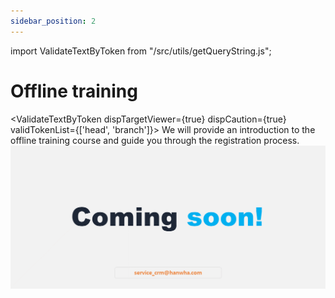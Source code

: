```yaml
---
sidebar_position: 2
---
```


import ValidateTextByToken from "/src/utils/getQueryString.js";

# Offline training

<ValidateTextByToken dispTargetViewer={true} dispCaution={true} validTokenList={['head', 'branch']}>
We will provide an introduction to the offline training  course and guide you through the registration process.
![100](./img/100.png)

</ValidateTextByToken>